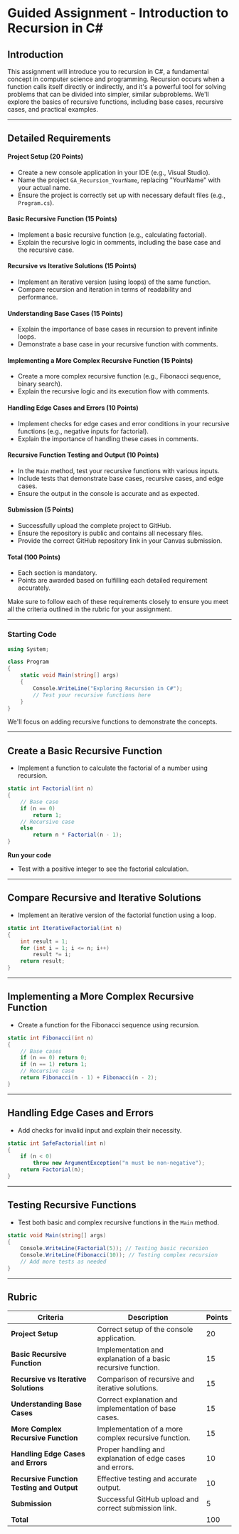 # Guided Assignment - Introduction to Recursion in C#

## Introduction
This assignment will introduce you to recursion in C#, a fundamental concept in computer science and programming. Recursion occurs when a function calls itself directly or indirectly, and it's a powerful tool for solving problems that can be divided into simpler, similar subproblems. We'll explore the basics of recursive functions, including base cases, recursive cases, and practical examples.

---

## Detailed Requirements

#### Project Setup (20 Points)
- Create a new console application in your IDE (e.g., Visual Studio).
- Name the project `GA_Recursion_YourName`, replacing "YourName" with your actual name.
- Ensure the project is correctly set up with necessary default files (e.g., `Program.cs`).

#### Basic Recursive Function (15 Points)
- Implement a basic recursive function (e.g., calculating factorial).
- Explain the recursive logic in comments, including the base case and the recursive case.

#### Recursive vs Iterative Solutions (15 Points)
- Implement an iterative version (using loops) of the same function.
- Compare recursion and iteration in terms of readability and performance.

#### Understanding Base Cases (15 Points)
- Explain the importance of base cases in recursion to prevent infinite loops.
- Demonstrate a base case in your recursive function with comments.

#### Implementing a More Complex Recursive Function (15 Points)
- Create a more complex recursive function (e.g., Fibonacci sequence, binary search).
- Explain the recursive logic and its execution flow with comments.

#### Handling Edge Cases and Errors (10 Points)
- Implement checks for edge cases and error conditions in your recursive functions (e.g., negative inputs for factorial).
- Explain the importance of handling these cases in comments.

#### Recursive Function Testing and Output (10 Points)
- In the `Main` method, test your recursive functions with various inputs.
- Include tests that demonstrate base cases, recursive cases, and edge cases.
- Ensure the output in the console is accurate and as expected.

#### Submission (5 Points)
- Successfully upload the complete project to GitHub.
- Ensure the repository is public and contains all necessary files.
- Provide the correct GitHub repository link in your Canvas submission.

#### Total (100 Points)
- Each section is mandatory.
- Points are awarded based on fulfilling each detailed requirement accurately.

Make sure to follow each of these requirements closely to ensure you meet all the criteria outlined in the rubric for your assignment.

---

### Starting Code
```csharp
using System;

class Program
{
    static void Main(string[] args)
    {
        Console.WriteLine("Exploring Recursion in C#");
        // Test your recursive functions here
    }
}
```

We'll focus on adding recursive functions to demonstrate the concepts.

---

## Create a Basic Recursive Function

- Implement a function to calculate the factorial of a number using recursion.

```csharp
static int Factorial(int n)
{
    // Base case
    if (n == 0)
        return 1;
    // Recursive case
    else
        return n * Factorial(n - 1);
}
```

**Run your code**  
- Test with a positive integer to see the factorial calculation.

---

## Compare Recursive and Iterative Solutions

- Implement an iterative version of the factorial function using a loop.

```csharp
static int IterativeFactorial(int n)
{
    int result = 1;
    for (int i = 1; i <= n; i++)
        result *= i;
    return result;
}
```

---

## Implementing a More Complex Recursive Function

- Create a function for the Fibonacci sequence using recursion.

```csharp
static int Fibonacci(int n)
{
    // Base cases
    if (n == 0) return 0;
    if (n == 1) return 1;
    // Recursive case
    return Fibonacci(n - 1) + Fibonacci(n - 2);
}
```

---

## Handling Edge Cases and Errors

- Add checks for invalid input and explain their necessity.

```csharp
static int SafeFactorial(int n)
{
    if (n < 0)
        throw new ArgumentException("n must be non-negative");
    return Factorial(n);
}
```

---

## Testing Recursive Functions

- Test both basic and complex recursive functions in the `Main` method.

```csharp
static void Main(string[] args)
{
    Console.WriteLine(Factorial(5)); // Testing basic recursion
    Console.WriteLine(Fibonacci(10)); // Testing complex recursion
    // Add more tests as needed
}
```

---

## Rubric

| Criteria | Description | Points |
|----------|-------------|--------|
| **Project Setup** | Correct setup of the console application. | 20 |
| **Basic Recursive Function** | Implementation and explanation of a basic recursive function. | 15 |
| **Recursive vs Iterative Solutions** | Comparison of recursive and iterative solutions. | 15 |
| **Understanding Base Cases** | Correct explanation and implementation of base cases. | 15 |
| **More Complex Recursive Function** | Implementation of a more complex recursive function. | 15 |
| **Handling Edge Cases and Errors** | Proper handling and explanation of edge cases and errors. | 10 |
| **Recursive Function Testing and Output** | Effective testing and accurate output. | 10 |
| **Submission** | Successful GitHub upload and correct submission link. | 5 |
| **Total** |  | 100 |

